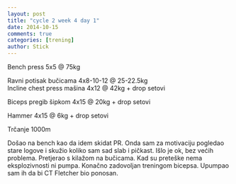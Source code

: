 ```yaml
---
layout: post
title: "cycle 2 week 4 day 1"
date: 2014-10-15
comments: true
categories: [trening]
author: Stick
---
```


Bench press 5x5 @ 75kg  

Ravni potisak bučicama 4x8-10-12 @ 25-22.5kg  
Incline chest press mašina 4x12 @ 42kg + drop setovi   

Biceps pregib šipkom 4x15 @ 20kg + drop setovi  

Hammer 4x15 @ 6kg + drop setovi  

Trčanje 1000m  

Došao na bench kao da idem skidat PR. Onda sam za motivaciju pogledao stare logove i skužio koliko sam sad slab i pičkast. Išlo je ok, bez većih problema. Pretjerao s kilažom na bučicama. Kad su preteške nema eksplozivnosti ni pumpa. Konačno zadovoljan treningom bicepsa. Upumpao sam ih da bi CT Fletcher bio ponosan.
